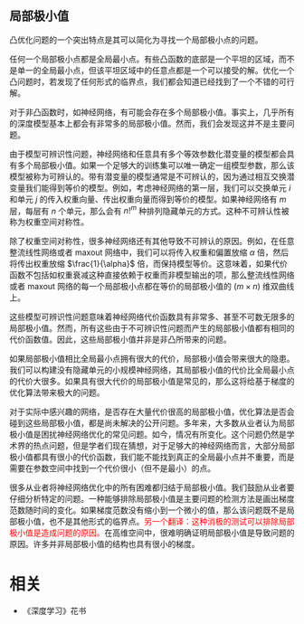 

## 局部极小值

凸优化问题的一个突出特点是其可以简化为寻找一个局部极小点的问题。

任何一个局部极小点都是全局最小点。有些凸函数的底部是一个平坦的区域，而不是单一的全局最小点，但该平坦区域中的任意点都是一个可以接受的解。优化一个凸问题时，若发现了任何形式的临界点，我们都会知道已经找到了一个不错的可行解。


对于非凸函数时，如神经网络，有可能会存在多个局部极小值。事实上，几乎所有的深度模型基本上都会有非常多的局部极小值。然而，我们会发现这并不是主要问题。


由于模型可辨识性问题，神经网络和任意具有多个等效参数化潜变量的模型都会具有多个局部极小值。如果一个足够大的训练集可以唯一确定一组模型参数，那么该模型被称为可辨认的。带有潜变量的模型通常是不可辨认的，因为通过相互交换潜变量我们能得到等价的模型。例如，考虑神经网络的第一层，我们可以交换单元 $i$ 和单元 $j$ 的传入权重向量、传出权重向量而得到等价的模型。如果神经网络有 $m$ 层，每层有 $n$ 个单元，那么会有 $n!^m$ 种排列隐藏单元的方式。这种不可辨认性被称为权重空间对称性。


除了权重空间对称性，很多神经网络还有其他导致不可辨认的原因。例如，在任意整流线性网络或者 maxout 网络中，我们可以将传入权重和偏置放缩 $\alpha$ 倍，然后将传出权重放缩 $\frac{1}{\alpha}$ 倍，而保持模型等价。这意味着，如果代价函数不包括如权重衰减这种直接依赖于权重而非模型输出的项，那么整流线性网络或者 maxout 网络的每一个局部极小点都在等价的局部极小值的 $(m\times n)$ 维双曲线上。


这些模型可辨识性问题意味着神经网络代价函数具有非常多、甚至不可数无限多的局部极小值。然而，所有这些由于不可辨识性问题而产生的局部极小值都有相同的代价函数值。因此，这些局部极小值并非是非凸所带来的问题。


如果局部极小值相比全局最小点拥有很大的代价，局部极小值会带来很大的隐患。我们可以构建没有隐藏单元的小规模神经网络，其局部极小值的代价比全局最小点的代价大很多。如果具有很大代价的局部极小值是常见的，那么这将给基于梯度的优化算法带来极大的问题。


对于实际中感兴趣的网络，是否存在大量代价很高的局部极小值，优化算法是否会碰到这些局部极小值，都是尚未解决的公开问题。多年来，大多数从业者认为局部极小值是困扰神经网络优化的常见问题。如今，情况有所变化。这个问题仍然是学术界的热点问题，但是学者们现在猜想，对于足够大的神经网络而言，大部分局部极小值都具有很小的代价函数，我们能不能找到真正的全局最小点并不重要，而是需要在参数空间中找到一个代价很小（但不是最小）的点。

很多从业者将神经网络优化中的所有困难都归结于局部极小值。我们鼓励从业者要仔细分析特定的问题。一种能够排除局部极小值是主要问题的检测方法是画出梯度范数随时间的变化。如果梯度范数没有缩小到一个微小的值，那么该问题既不是局部极小值，也不是其他形式的临界点。<span style="color:red;">另一个翻译：这种消极的测试可以排除局部极小值是造成问题的原因。</span>在高维空间中，很难明确证明局部极小值是导致问题的原因。许多并非局部极小值的结构也具有很小的梯度。




# 相关

- 《深度学习》花书
